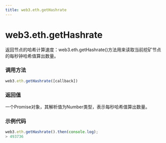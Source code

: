 ```yaml
---
title: web3.eth.getHashrate
---
```


# web3.eth.getHashrate

返回节点的哈希计算速度：web3.eth.getHashrate()方法用来读取当前挖矿节点的每秒钟哈希值算出数量。

### 调用方法

```js
web3.eth.getHashrate([callback])
```

### 返回值
一个Promise对象，其解析值为Number类型，表示每秒哈希值算出数量。

### 示例代码
```js
web3.eth.getHashrate().then(console.log);
> 493736
```